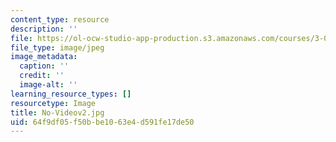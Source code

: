 ```yaml
---
content_type: resource
description: ''
file: https://ol-ocw-studio-app-production.s3.amazonaws.com/courses/3-021j-introduction-to-modeling-and-simulation-spring-2012/64f9df05f50bbe1063e4d591fe17de50_No-Videov2.jpg
file_type: image/jpeg
image_metadata:
  caption: ''
  credit: ''
  image-alt: ''
learning_resource_types: []
resourcetype: Image
title: No-Videov2.jpg
uid: 64f9df05-f50b-be10-63e4-d591fe17de50
---
```

